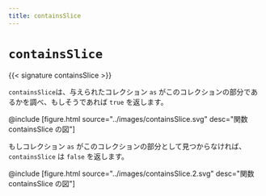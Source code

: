 ```yaml
---
title: containsSlice
---
```


# `containsSlice`

{{< signature containsSlice >}}

`containsSlice`は、与えられたコレクション `as` がこのコレクションの部分であるかを調べ、もしそうであれば `true` を返します。

@include [figure.html source="../images/containsSlice.svg" desc="関数 containsSlice の図"]

もしコレクション `as` がこのコレクションの部分として見つからなければ、`containsSlice` は `false` を返します。

@include [figure.html source="../images/containsSlice.2.svg" desc="関数 containsSlice の図"]
